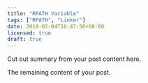 ```yaml
---
title: "RPATH Variable"
tags: ["RPATH", "Linker"]
date: 2018-02-04T16:47:56+08:00
licensed: true
draft: true
---
```


Cut out summary from your post content here.

<!--more-->

The remaining content of your post.
